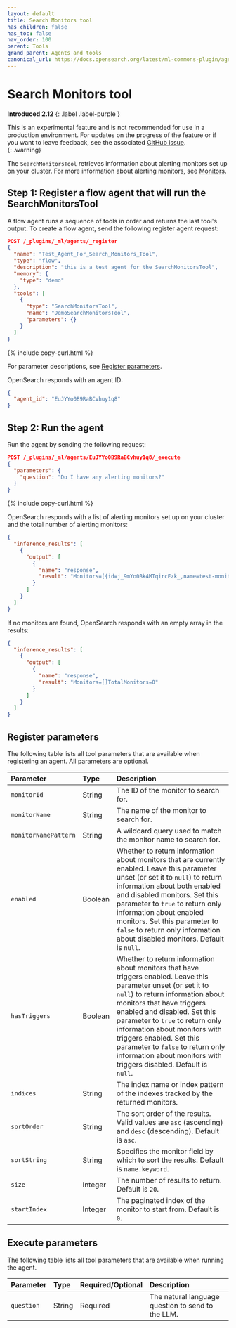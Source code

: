 ```yaml
---
layout: default
title: Search Monitors tool
has_children: false
has_toc: false
nav_order: 100
parent: Tools
grand_parent: Agents and tools
canonical_url: https://docs.opensearch.org/latest/ml-commons-plugin/agents-tools/tools/search-monitors-tool/
---
```


<!-- vale off -->
# Search Monitors tool
**Introduced 2.12**
{: .label .label-purple }
<!-- vale on -->

This is an experimental feature and is not recommended for use in a production environment. For updates on the progress of the feature or if you want to leave feedback, see the associated [GitHub issue](https://github.com/opensearch-project/ml-commons/issues/1161).    
{: .warning}

The `SearchMonitorsTool` retrieves information about alerting monitors set up on your cluster. For more information about alerting monitors, see [Monitors]({{site.url}}{{site.baseurl}}/observing-your-data/alerting/monitors/).

## Step 1: Register a flow agent that will run the SearchMonitorsTool

A flow agent runs a sequence of tools in order and returns the last tool's output. To create a flow agent, send the following register agent request:

```json
POST /_plugins/_ml/agents/_register
{
  "name": "Test_Agent_For_Search_Monitors_Tool",
  "type": "flow",
  "description": "this is a test agent for the SearchMonitorsTool",
  "memory": {
    "type": "demo"
  },
  "tools": [
    {
      "type": "SearchMonitorsTool",
      "name": "DemoSearchMonitorsTool",
      "parameters": {}
    }
  ]
}
```
{% include copy-curl.html %} 

For parameter descriptions, see [Register parameters](#register-parameters).

OpenSearch responds with an agent ID:

```json
{
  "agent_id": "EuJYYo0B9RaBCvhuy1q8"
}
```

## Step 2: Run the agent

Run the agent by sending the following request:

```json
POST /_plugins/_ml/agents/EuJYYo0B9RaBCvhuy1q8/_execute
{
  "parameters": {
    "question": "Do I have any alerting monitors?"
  }
}
```
{% include copy-curl.html %} 

OpenSearch responds with a list of alerting monitors set up on your cluster and the total number of alerting monitors:

```json
{
  "inference_results": [
    {
      "output": [
        {
          "name": "response",
          "result": "Monitors=[{id=j_9mYo0Bk4MTqircEzk_,name=test-monitor,type=query_level_monitor,enabled=true,enabledTime=1706752873144,lastUpdateTime=1706752873145}{id=ZuJnYo0B9RaBCvhuEVux,name=test-monitor-2,type=query_level_monitor,enabled=true,enabledTime=1706752938405,lastUpdateTime=1706752938405}]TotalMonitors=2"
        }
      ]
    }
  ]
}
```

If no monitors are found, OpenSearch responds with an empty array in the results:

```json
{
  "inference_results": [
    {
      "output": [
        {
          "name": "response",
          "result": "Monitors=[]TotalMonitors=0"
        }
      ]
    }
  ]
}
```

## Register parameters

The following table lists all tool parameters that are available when registering an agent. All parameters are optional.

Parameter	| Type | Description	
:--- | :--- | :---
`monitorId`	| String	| The ID of the monitor to search for.
`monitorName`	| String	| The name of the monitor to search for.
`monitorNamePattern`	| String | A wildcard query used to match the monitor name to search for.
`enabled` |	Boolean	| Whether to return information about monitors that are currently enabled. Leave this parameter unset (or set it to `null`) to return information about both enabled and disabled monitors. Set this parameter to `true` to return only information about enabled monitors. Set this parameter to `false` to return only information about disabled monitors. Default is `null`.
`hasTriggers` |	Boolean	| Whether to return information about monitors that have triggers enabled. Leave this parameter unset (or set it to `null`) to return information about monitors that have triggers enabled and disabled. Set this parameter to `true` to return only information about monitors with triggers enabled. Set this parameter to `false` to return only information about monitors with triggers disabled. Default is `null`.
`indices` | String	| The index name or index pattern of the indexes tracked by the returned monitors.
`sortOrder`| String | The sort order of the results. Valid values are `asc` (ascending) and `desc` (descending). Default is `asc`. 
`sortString`| String |	Specifies the monitor field by which to sort the results. Default is `name.keyword`.
`size`	| Integer |	The number of results to return. Default is `20`.
`startIndex`| Integer |	The paginated index of the monitor to start from. Default is `0`.

## Execute parameters

The following table lists all tool parameters that are available when running the agent.

Parameter	| Type | Required/Optional | Description	
:--- | :--- | :--- | :---
`question` | String | Required | The natural language question to send to the LLM. 
